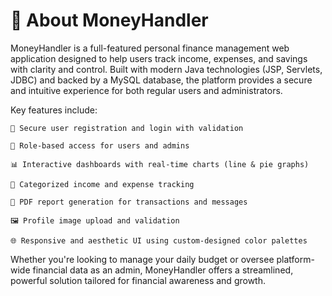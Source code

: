 # 💼 About MoneyHandler
MoneyHandler is a full-featured personal finance management web application designed to help users track income, expenses, and savings with clarity and control. Built with modern Java technologies (JSP, Servlets, JDBC) and backed by a MySQL database, the platform provides a secure and intuitive experience for both regular users and administrators.

Key features include:

    🔐 Secure user registration and login with validation

    👥 Role-based access for users and admins

    📊 Interactive dashboards with real-time charts (line & pie graphs)

    💸 Categorized income and expense tracking

    🧾 PDF report generation for transactions and messages

    🖼️ Profile image upload and validation

    🌐 Responsive and aesthetic UI using custom-designed color palettes

Whether you're looking to manage your daily budget or oversee platform-wide financial data as an admin, MoneyHandler offers a streamlined, powerful solution tailored for financial awareness and growth.

